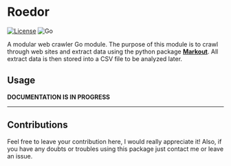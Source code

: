 # Roedor

[![License](https://img.shields.io/badge/license-MIT-informational.svg)](https://opensource.org/licenses/MIT)
![Go](https://github.com/oAGoulart/roedor/workflows/Go/badge.svg)

A modular web crawler Go module. The purpose of this module is to crawl through web sites and extract data using the python package [**Markout**](https://github.com/oAGoulart/markout). All extract data is then stored into a CSV file to be analyzed later.

## Usage

**DOCUMENTATION IS IN PROGRESS**

---

## Contributions

Feel free to leave your contribution here, I would really appreciate it!
Also, if you have any doubts or troubles using this package just contact me or leave an issue.
